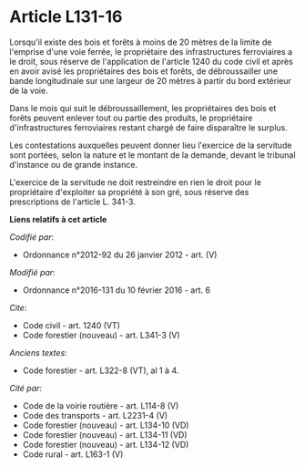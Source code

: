# Article L131-16

Lorsqu'il existe des bois et forêts à moins de 20 mètres de la limite de l'emprise d'une voie ferrée, le propriétaire des
infrastructures ferroviaires a le droit, sous réserve de l'application de l'article 1240 du code civil et après en avoir
avisé les propriétaires des bois et forêts, de débroussailler une bande longitudinale sur une largeur de 20 mètres à partir
du bord extérieur de la voie.

Dans le mois qui suit le débroussaillement, les propriétaires des bois et forêts peuvent enlever tout ou partie des produits,
le propriétaire d'infrastructures ferroviaires restant chargé de faire disparaître le surplus.

Les contestations auxquelles peuvent donner lieu l'exercice de la servitude sont portées, selon la nature et le montant de la
demande, devant le tribunal d'instance ou de grande instance.

L'exercice de la servitude ne doit restreindre en rien le droit pour le propriétaire d'exploiter sa propriété à son gré, sous
réserve des prescriptions de l'article L. 341-3.

**Liens relatifs à cet article**

_Codifié par_:

  - Ordonnance n°2012-92 du 26 janvier 2012 - art. (V)

_Modifié par_:

  - Ordonnance n°2016-131 du 10 février 2016 - art. 6

_Cite_:

  - Code civil - art. 1240 (VT)
  - Code forestier (nouveau) - art. L341-3 (V)

_Anciens textes_:

  - Code forestier - art. L322-8 (VT), al 1 à 4.

_Cité par_:

  - Code de la voirie routière - art. L114-8 (V)
  - Code des transports - art. L2231-4 (V)
  - Code forestier (nouveau) - art. L134-10 (VD)
  - Code forestier (nouveau) - art. L134-11 (VD)
  - Code forestier (nouveau) - art. L134-12 (VD)
  - Code rural - art. L163-1 (V)
